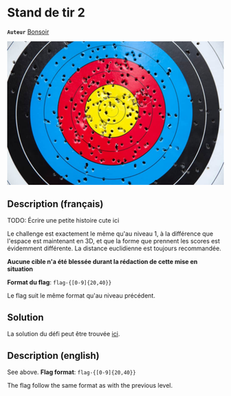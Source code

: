 # Stand de tir 2

**`Auteur`** [Bonsoir](https://github.com/florentduchesne)

![Cible](cible.jpg)

## Description (français)

TODO: Écrire une petite histoire cute ici

Le challenge est exactement le même qu'au niveau 1, à la différence que l'espace est maintenant en 3D, et que la forme que prennent les scores est évidemment différente. La distance euclidienne est toujours recommandée.

**Aucune cible n'a été blessée durant la rédaction de cette mise en situation**

**Format du flag**: `flag-{[0-9]{20,40}}`

Le flag suit le même format qu'au niveau précédent.

## Solution

La solution du défi peut être trouvée [ici](solution/).

## Description (english)

See above.
**Flag format**: `flag-{[0-9]{20,40}}`

The flag follow the same format as with the previous level.

